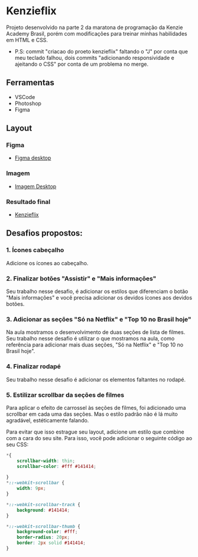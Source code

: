 # Kenzieflix

Projeto desenvolvido na parte 2 da maratona de programação da Kenzie Academy Brasil, porém com modificações para treinar minhas habilidades em HTML e CSS.

- P.S: commit "criacao do proeto kenzieflix" faltando o "J" por conta que meu teclado falhou, dois commits "adicionando responsividade e ajeitando o CSS" por conta de um problema no merge.

## Ferramentas

- VSCode
- Photoshop
- Figma

## Layout

### Figma

- [Figma desktop](https://www.figma.com/file/krw4UzY7OFc6AJVxr4Q6gg/KenzieFlix?node-id=0%3A1)

### Imagem

- [Imagem Desktop](./assets/img/desktop.png)

### Resultado final

- [Kenzieflix](https://kenzie-flix-lucasfelipe.netlify.app)

## Desafios propostos:

### 1. Ícones cabeçalho

Adicione os ícones ao cabeçalho.

### 2. Finalizar botões "Assistir" e "Mais informações"

Seu trabalho nesse desafio, é adicionar os estilos que diferenciam o botão "Mais informações" e você precisa adicionar os devidos ícones aos devidos botões.

### 3. Adicionar as seções "Só na Netflix" e "Top 10 no Brasil hoje"

Na aula mostramos o desenvolvimento de duas seções de lista de filmes. Seu trabalho nesse desafio é utilizar o que mostramos na aula, como referência para adicionar mais duas seções, "Só na Netflix" e "Top 10 no Brasil hoje".

### 4. Finalizar rodapé

Seu trabalho nesse desafio é adicionar os elementos faltantes no rodapé.

### 5. Estilizar scrollbar da seções de filmes

Para aplicar o efeito de carrossel às seções de filmes, foi adicionado uma scrollbar em cada uma das seções. Mas o estilo padrão não é lá muito agradável, estéticamente falando.

Para evitar que isso estrague seu layout, adicione um estilo que combine com a cara do seu site. Para isso, você pode adicionar o seguinte código ao seu CSS:

```css
*{
    scrollbar-width: thin;
    scrollbar-color: #fff #141414;
    
}
*::-webkit-scrollbar {
    width: 9px;
}

*::-webkit-scrollbar-track {
    background: #141414;
}

*::-webkit-scrollbar-thumb {
    background-color: #fff;
    border-radius: 20px;
    border: 2px solid #141414;
}
```
